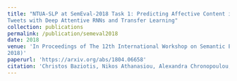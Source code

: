 ```yaml
---
title: "NTUA-SLP at SemEval-2018 Task 1: Predicting Affective Content in
Tweets with Deep Attentive RNNs and Transfer Learning"
collection: publications
permalink: /publication/semeval2018
date: 2018
venue: 'In Proceedings of The 12th International Workshop on Semantic Evaluation (SemEval
2018)'
paperurl: 'https://arxiv.org/abs/1804.06658'
citation: 'Christos Baziotis, Nikos Athanasiou, Alexandra Chronopoulou, Athanasia Kolovou, Georgios Paraskevopoulos, Nikolaos Ellinas, Shrikanth Narayanan, Alexandros Potamianos,  (2018). &quot;Paper Title Number 1.&quot;  1(1).'
---
```


